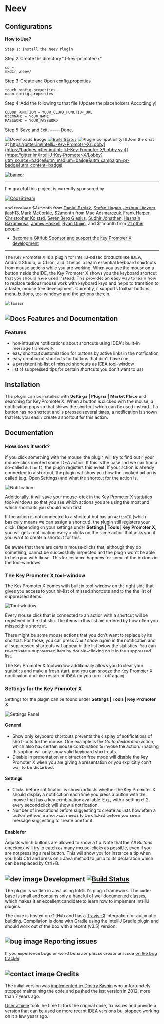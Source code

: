 # Neev
## Configurations

#### How to Use?

```
Step 1: Install the Neev Plugin
```

Step 2: Create the directory ".t-key-promoter-x"
```shell script
cd ~
mkdir .neev/
```

Step 3: Create and Open config.properties
```shell script
touch config.properties
nano config.properties
```

Step 4: Add the following to that file (Update the placeholders Accordingly)
```properties
CLOUD_FUNCTION = YOUR_CLOUD_FUNCTION_URL
USERNAME = YOUR_NAME
PASSWORD = YOUR_PASSWORD
```

Step 5: Save and Exit. ----- Done.



![Downloads Badge](https://img.shields.io/jetbrains/plugin/d/9792-key-promoter-x.svg)
[![Build Status](https://travis-ci.org/halirutan/IntelliJ-Key-Promoter.svg?branch=KeyPromoterX)](https://travis-ci.org/halirutan/IntelliJ-Key-Promoter)
![Plugin compatibility](https://github.com/halirutan/IntelliJ-Key-Promoter-X/workflows/Plugin%20compatibility/badge.svg)
[![Join the chat at https://gitter.im/IntelliJ-Key-Promoter-X/Lobby](https://badges.gitter.im/IntelliJ-Key-Promoter-X/Lobby.svg)](https://gitter.im/IntelliJ-Key-Promoter-X/Lobby?utm_source=badge&utm_medium=badge&utm_campaign=pr-badge&utm_content=badge)

[![banner](doc/img/kpxBanner.png)](https://github.com/sponsors/halirutan)

---
I'm grateful this project is currently sponsored by 

[![CodeStream](https://alt-images.codestream.com/codestream_logo_keypromoterx.png)](https://sponsorlink.codestream.com/?utm_source=jbmarket&amp;utm_campaign=keypromoterx&amp;utm_medium=banner)

and receives $4/month from
[Daniel Babiak](https://github.com/dbabiak), 
[Stefan Hagen](https://github.com/sthagen), 
[Joshua Lückers](https://github.com/JoshuaLuckers),
[jlash13](https://github.com/jlash13),
[Mark McCorkle](https://github.com/mccorkle),
$2/month from
[Mac Adamarczuk](https://github.com/macalac),
[Frank Harper](https://github.com/franklinharper), 
[Christopher Kolstad](https://github.com/chriswk),
[Søren Berg Glasius](https://github.com/sbglasius),
[Sudhir Jonathan](https://github.com/sudhirj),
[Hasnain Baxamoosa](https://github.com/hbaxamoosa),
[James Haskell](https://github.com/JamesHaskell),
[Ryan Quinn](https://github.com/ryanwilliamquinn),
and $1/month from [21 other people](https://github.com/sponsors/halirutan).

- [Become a GitHub Sponsor and support the Key Promoter X development](https://github.com/sponsors/halirutan)

---

The Key Promoter X is a plugin for IntelliJ-based products like IDEA, Android Studio, or CLion, and it helps to learn
essential keyboard shortcuts from mouse actions while you are working.
When you use the mouse on a button inside the IDE, the Key Promoter X shows you the keyboard shortcut that you should
have used instead. This provides an easy way to learn how
to replace tedious mouse work with keyboard keys and helps to transition to a faster, mouse free development.
Currently, it supports toolbar buttons, menu buttons, tool windows and the actions therein.

![Teaser](http://i.imgur.com/2zBdMT8.gif)

## ![Docs][doc-image] Features and Documentation

### Features

- non-intrusive notifications about shortcuts using IDEA's built-in message framework
- easy shortcut customization for buttons by active links in the notification
- easy creation of shortcuts for buttons that don't have one
- a persistent hit-list of missed shortcuts as IDEA tool-window
- list of suppressed tips for certain shortcuts you don't want to use

## Installation

The plugin can be installed with **Settings | Plugins | Market Place** and searching for Key Promoter X. When a button is
clicked with the mouse, a notification pops up that shows the shortcut which can be used instead. If a button has no shortcut and
is pressed several times, a notification is shown that lets you easily create a shortcut for this action.

## Documentation

### How does it work?

If you click something with the mouse, the plugin will try to find out if your mouse-click invoked some IDEA action. If this is the case
and we can find a so-called `ActionID`, the plugin registers this event. If your action is already connected to a shortcut, the plugin will
show you how the invoked action is called (e.g. Open Settings) and what the shortcut for the action is. 

![Notification](doc/img/notification.png)

Additionally, it will save your mouse-click
in the Key Promoter X statistics tool-windows so that you see which actions you are using the most and which shortcuts you should learn first.

If the action is not connected to a shortcut but has an `ActionID` (which basically means we can assign a shortcut), the plugin still registers
your click. Depending on your settings under **Settings | Tools | Key Promoter X**, you will get a notification every x clicks on the
same action that asks you if you want to create a shortcut for this.

Be aware that there are certain mouse-clicks that, although they do something, cannot be successfully inspected and the plugin won't be able
to help you with those. This for instance happens for some of the buttons in the tool-windows.

### The Key Promoter X tool-window

The Key Promoter X comes with built in tool-window on the right side that gives you access to your hit-list of missed shortcuts and to the
the list of suppressed items.

![Tool-window](doc/img/tool-window.png)

Every mouse click that is connected to an action with a shortcut will be registered in the statistic. The items in this list are ordered by
 how often you missed this shortcut.
 
There might be some mouse actions that you don't want to replace by its shortcut.
For those, you can press *Don't show again* in the notification and all suppressed shortcuts will appear in the list below the statistics.
You can re-activate a suppressed item by double-clicking on it in the suppressed list.

The Key Promoter X toolwindow additionally allows you to clear your statistics and make a fresh start, and you can
snooze the Key Promoter X notification until the restart of IDEA (or you turn it off again).

### Settings for the Key Promoter X

 Settings for the plugin can be found under **Settings | Tools | Key Promoter X**.

![Settings Panel](doc/img/settings.png)

#### General

- Show only keyboard shortcuts prevents the display of notifications of short-cuts for the mouse. One example is the
*Go to declaration* action, which also has certain mouse combination to invoke the action. Enabling this option will
only show valid keyboard short-cuts.
- Disable in presentation or distraction free mode will disable the Key Promoter X when you are giving a presentation or
you explicitly don't wan to be disturbed.

#### Settings

- Clicks before notification is shown adjusts whether the Key Promoter X should display a notification each time you press
a button with the mouse that has a key combination available.
E.g., with a setting of 2, every second click will show a notification.
- Number of invocations before suggesting to create adjusts how often a button without a short-cut needs to be clicked
before you see a message suggesting to create one for it.

#### Enable for

Adjusts which buttons are allowed to show a tip. Note that the *All Buttons* checkbox will try
to catch as many mouse-clicks as possible, even if you are not pressing a real button. This will show you for instance a tip when you
hold Ctrl and press on a Java method to jump to its declaration which can be replaced by Ctrl+B.


## ![dev image][dev-image] Development  [![Build Status](https://travis-ci.org/halirutan/IntelliJ-Key-Promoter.svg?branch=KeyPromoterX)](https://travis-ci.org/halirutan/IntelliJ-Key-Promoter)

The plugin is written in Java using IntelliJ's plugin framework.
The code-base is small and contains only a handful of well documented classes, which makes it an excellent candidate to 
learn how to implement IntelliJ plugins.

The code is hosted on GitHub and has a [Travis-CI](https://travis-ci.org/) integration for automatic building.
Compilation is done with Gradle using the IntelliJ Gradle plugin and should work out of the box with a recent (v3.5) version.

## ![bug image][issues-image] Reporting issues

If you experience bugs or weird behavior please create an issue [on the bug tracker](https://github.com/halirutan/IntelliJ-Key-Promoter/issues).


## ![contact image][contact-image] Credits

The initial version was [implemented by
Dmitry Kashin](https://code.google.com/p/key-promoter/)
who unfortunately stopped maintaining the code and pushed the
last version in 2012, more than 7 years ago.

[User athiele](https://github.com/athiele/key-promoter-fork/commits/master)
took the time to fork the original code, fix issues and provide
a version that can be used on more recent IDEA versions but stopped working on it a few years ago.


[logo-image]: http://i.imgur.com/p3u3ehU.png
[doc-image]: http://i.stack.imgur.com/erf8e.png
[dev-image]: http://i.stack.imgur.com/D9G2G.png
[issues-image]: http://i.stack.imgur.com/K4fGd.png
[contact-image]: http://i.stack.imgur.com/tCbmW.png
